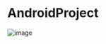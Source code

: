 # AndroidProject
![image](https://user-images.githubusercontent.com/93317911/145157506-28165585-9382-4317-b9b0-329d760c9a75.png)
